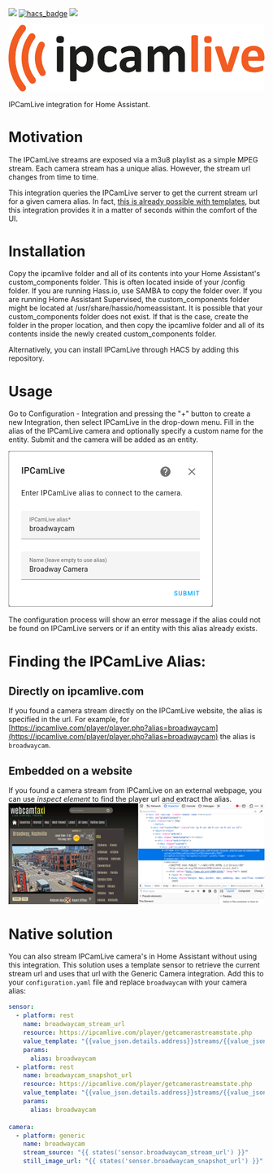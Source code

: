 [![](https://img.shields.io/github/release/ddanssaert/home-assistant-ipcamlive/all.svg?style=for-the-badge)](https://github.com/ddanssaert/home-assistant-ipcamlive/releases)
[![hacs_badge](https://img.shields.io/badge/HACS-Custom-41BDF5.svg?style=for-the-badge)](https://github.com/hacs/integration)
[![](https://img.shields.io/badge/MAINTAINER-%40ddanssaert-green?style=for-the-badge)](https://github.com/ddanssaert)

![logo](./img/logo.png)

IPCamLive integration for Home Assistant.

# Motivation
The IPCamLive streams are exposed via a m3u8 playlist as a simple MPEG stream. Each camera stream has a unique alias. However, the stream url changes from time to time.

This integration queries the IPCamLive server to get the current stream url for a given camera alias. In fact, [this is already possible with templates](#native-solution), but this integration provides it in a matter of seconds within the comfort of the UI.

# Installation
Copy the ipcamlive folder and all of its contents into your Home Assistant's custom_components folder. This is often located inside of your /config folder. If you are running Hass.io, use SAMBA to copy the folder over. If you are running Home Assistant Supervised, the custom_components folder might be located at /usr/share/hassio/homeassistant. It is possible that your custom_components folder does not exist. If that is the case, create the folder in the proper location, and then copy the ipcamlive folder and all of its contents inside the newly created custom_components folder.

Alternatively, you can install IPCamLive through HACS by adding this repository.

# Usage
Go to Configuration - Integration and pressing the "+" button to create a new Integration, then select IPCamLive in the drop-down menu. Fill in the alias of the IPCamLive camera and optionally specify a custom name for the entity. Submit and the camera will be added as an entity.

![config_flow](./img/config_flow.png)

The configuration process will show an error message if the alias could not be found on IPCamLive servers or if an entity with this alias already exists.

# Finding the IPCamLive Alias:
## Directly on ipcamlive.com
If you found a camera stream directly on the IPCamLive website, the alias is specified in the url.
For example, for [https://ipcamlive.com/player/player.php?alias=broadwaycam](https://ipcamlive.com/player/player.php?alias=broadwaycam) the alias is `broadwaycam`.
## Embedded on a website
If you found a camera stream from IPCamLive on an external webpage, you can use *inspect element* to find the player url and extract the alias.
![inspect_element](./img/inspect_element.png)

# Native solution
You can also stream IPCamLive camera's in Home Assistant without using this integration. This solution uses a template sensor to retrieve the current stream url and uses that url with the Generic Camera integration. Add this to your `configuration.yaml` file and replace `broadwaycam` with your camera alias:
```yaml
sensor:
  - platform: rest
    name: broadwaycam_stream_url
    resource: https://ipcamlive.com/player/getcamerastreamstate.php
    value_template: "{{value_json.details.address}}streams/{{value_json.details.streamid}}/stream.m3u8"
    params:
      alias: broadwaycam
  - platform: rest
    name: broadwaycam_snapshot_url
    resource: https://ipcamlive.com/player/getcamerastreamstate.php
    value_template: "{{value_json.details.address}}streams/{{value_json.details.streamid}}/snapshot.jpg"
    params:
      alias: broadwaycam

camera:
  - platform: generic
    name: broadwaycam
    stream_source: "{{ states('sensor.broadwaycam_stream_url') }}"
    still_image_url: "{{ states('sensor.broadwaycam_snapshot_url') }}"
```